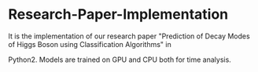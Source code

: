 # Research-Paper-Implementation

It is the implementation of our research paper "Prediction of Decay Modes of Higgs Boson using Classification Algorithms" in

Python2. Models are trained on GPU and CPU both for time analysis.

